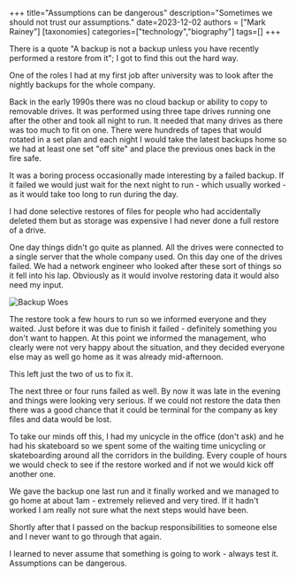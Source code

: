 +++
title="Assumptions can be dangerous"
description="Sometimes we should not trust our assumptions."
date=2023-12-02
authors = ["Mark Rainey"]
[taxonomies]
categories=["technology","biography"]
tags=[]
+++

There is a quote "A backup is not a backup unless you have recently performed a restore from it"; I got to find this out the hard way.

<!-- more -->

One of the roles I had at my first job after university was to look after the nightly backups for the whole company. 

Back in the early 1990s there was no cloud backup or ability to copy to removable drives. It was performed using three tape drives running one after the other and took all night to run. It needed that many drives as there was too much to fit on one. There were hundreds of tapes that would rotated in a set plan and each night I would take the latest backups home so we had at least one set "off site" and place the previous ones back in the fire safe.

It was a boring process occasionally made interesting by a failed backup. If it failed we would just wait for the next night to run - which usually worked - as it would take too long to run during the day.

I had done selective restores of files for people who had accidentally deleted them but as storage was expensive I had never done a full restore of a drive. 

One day things didn't go quite as planned. All the drives were connected to a single server that the whole company used. On this day one of the drives failed. We had a network engineer who looked after these sort of things so it fell into his lap. Obviously as it would involve restoring data it would also need my input.

<img src="/posts/BackupWoes.png" title="Backup Woes" class="mid-image"></img><p></p>

The restore took a few hours to run so we informed everyone and they waited. Just before it was due to finish it failed - definitely something you don't want to happen. At this point we informed the management, who clearly were not very happy about the situation, and they decided everyone else may as well go home as it was already mid-afternoon. 

This left just the two of us to fix it.

The next three or four runs failed as well. By now it was late in the evening and things were looking very serious. If we could not restore the data then there was a good chance that it could be terminal for the company as key files and data would be lost.

To take our minds off this, I had my unicycle in the office (don't ask) and he had his skateboard so we spent some of the waiting time unicycling or skateboarding around all the corridors in the building. Every couple of hours we would check to see if the restore worked and if not we would kick off another one.

We gave the backup one last run and it finally worked and we managed to go home at about 1am - extremely relieved and very tired. If it hadn't worked I am really not sure what the next steps would have been.

Shortly after that I passed on the backup responsibilities to someone else and I never want to go through that again.

I learned to never assume that something is going to work - always test it. Assumptions can be dangerous.

